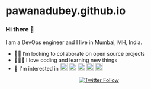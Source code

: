 # pawanadubey.github.io

### Hi there 👋

I am a DevOps engineer and I live in Mumbai, MH, India.

- 🧑‍💻 I’m looking to collaborate on open source projects
- 👨🏼‍💻 I love coding and learning new things
- 🤩 I'm interested in <img height="20" src="https://cdn.jsdelivr.net/npm/simple-icons@v3/icons/powershell.svg" /> <img height="20" src="https://cdn.jsdelivr.net/npm/simple-icons@v3/icons/go.svg" /> <img height="20" src="https://cdn.jsdelivr.net/npm/simple-icons@v3/icons/terraform.svg" /> <img height="20" src="https://cdn.jsdelivr.net/npm/simple-icons@v3/icons/microsoftazure.svg" /> <img height="20" src="https://cdn.jsdelivr.net/npm/simple-icons@v3/icons/linux.svg" />

<p align="center">
  <a href="https://twitter.com/intent/follow?screen_name=pawanadubey&tw_p=followbutton">
    <img src="https://img.shields.io/twitter/follow/pawanadubey.svg?style=social" alt="Twitter Follow" />
  </a>
</p>
